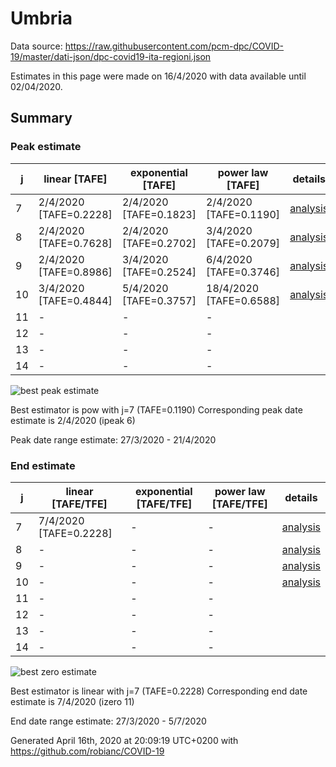 # Umbria


Data source: https://raw.githubusercontent.com/pcm-dpc/COVID-19/master/dati-json/dpc-covid19-ita-regioni.json

Estimates in this page were made on 16/4/2020 with data available until 02/04/2020.


## Summary 

### Peak estimate 
|j|linear [TAFE]|exponential [TAFE]|power law [TAFE]|details|
|---|----|-----------|---------|-------|
|7|2/4/2020 [TAFE=0.2228]|2/4/2020 [TAFE=0.1823]|2/4/2020 [TAFE=0.1190]|[analysis](COVID-19_umbria_j7_2020-04-02.md)|
|8|2/4/2020 [TAFE=0.7628]|2/4/2020 [TAFE=0.2702]|3/4/2020 [TAFE=0.2079]|[analysis](COVID-19_umbria_j8_2020-04-02.md)|
|9|2/4/2020 [TAFE=0.8986]|3/4/2020 [TAFE=0.2524]|6/4/2020 [TAFE=0.3746]|[analysis](COVID-19_umbria_j9_2020-04-02.md)|
|10|3/4/2020 [TAFE=0.4844]|5/4/2020 [TAFE=0.3757]|18/4/2020 [TAFE=0.6588]|[analysis](COVID-19_umbria_j10_2020-04-02.md)|
|11|-|-|-||
|12|-|-|-||
|13|-|-|-||
|14|-|-|-||

![best peak estimate](COVID-19_umbria_j7_2020-04-02.png)

Best estimator is pow with j=7 (TAFE=0.1190)
Corresponding peak date estimate is 2/4/2020 (ipeak 6)


Peak date range estimate: 27/3/2020 - 21/4/2020

### End estimate 
|j|linear [TAFE/TFE]|exponential [TAFE/TFE]|power law [TAFE/TFE]|details|
|---|----|-----------|---------|-------|
|7|7/4/2020 [TAFE=0.2228]|-|-|[analysis](COVID-19_umbria_j7_2020-04-02.md)|
|8|-|-|-|[analysis](COVID-19_umbria_j8_2020-04-02.md)|
|9|-|-|-|[analysis](COVID-19_umbria_j9_2020-04-02.md)|
|10|-|-|-|[analysis](COVID-19_umbria_j10_2020-04-02.md)|
|11|-|-|-||
|12|-|-|-||
|13|-|-|-||
|14|-|-|-||

![best zero estimate](COVID-19_umbria_j7_2020-04-02.png)

Best estimator is linear with j=7 (TAFE=0.2228)
Corresponding end date estimate is 7/4/2020 (izero 11)


End date range estimate: 27/3/2020 - 5/7/2020

Generated April 16th, 2020 at 20:09:19 UTC+0200 with https://github.com/robianc/COVID-19
